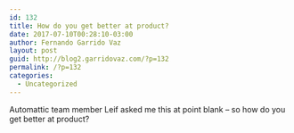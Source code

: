```yaml
---
id: 132
title: How do you get better at product?
date: 2017-07-10T00:28:10-03:00
author: Fernando Garrido Vaz
layout: post
guid: http://blog2.garridovaz.com/?p=132
permalink: /?p=132
categories:
  - Uncategorized
---
```

Automattic team member Leif asked me this at point blank &#8211; so how do you get better at product?